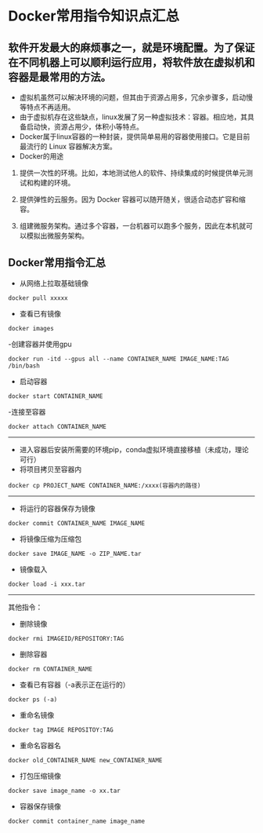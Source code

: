# Docker常用指令知识点汇总
## 软件开发最大的麻烦事之一，就是环境配置。为了保证在不同机器上可以顺利运行应用，将软件放在虚拟机和容器是最常用的方法。
- 虚拟机虽然可以解决环境的问题，但其由于资源占用多，冗余步骤多，启动慢等特点不再适用。
- 由于虚拟机存在这些缺点，linux发展了另一种虚拟技术：容器。相应地，其具备启动快，资源占用少，体积小等特点。
- Docker属于linux容器的一种封装，提供简单易用的容器使用接口。它是目前最流行的 Linux 容器解决方案。
- Docker的用途
1. 提供一次性的环境。比如，本地测试他人的软件、持续集成的时候提供单元测试和构建的环境。

2. 提供弹性的云服务。因为 Docker 容器可以随开随关，很适合动态扩容和缩容。

3. 组建微服务架构。通过多个容器，一台机器可以跑多个服务，因此在本机就可以模拟出微服务架构。


## Docker常用指令汇总
- 从网络上拉取基础镜像
```language
docker pull xxxxx    
```

- 查看已有镜像
```language
docker images   
```

-创建容器并使用gpu
```language
docker run -itd --gpus all --name CONTAINER_NAME IMAGE_NAME:TAG  /bin/bash
```

- 启动容器
```language
docker start CONTAINER_NAME
```

-连接至容器
```language
docker attach CONTAINER_NAME    
```

***
- 进入容器后安装所需要的环境pip，conda虚拟环境直接移植（未成功，理论可行）
- 将项目拷贝至容器内
```language
docker cp PROJECT_NAME CONTAINER_NAME:/xxxx(容器内的路径)
```
***
- 将运行的容器保存为镜像
```language
docker commit CONTAINER_NAME IMAGE_NAME   
```

- 将镜像压缩为压缩包
```language
docker save IMAGE_NAME -o ZIP_NAME.tar   
```

- 镜像载入
```language
docker load -i xxx.tar   
```

***
其他指令：
- 删除镜像
```language
docker rmi IMAGEID/REPOSITORY:TAG   
```

- 删除容器
```language
docker rm CONTAINER_NAME   
```

- 查看已有容器（-a表示正在运行的）
```language
docker ps (-a)   
```

- 重命名镜像
```language
docker tag IMAGE REPOSITOY:TAG   
```

- 重命名容器名
```language
docker old_CONTAINER_NAME new_CONTAINER_NAME   
```

- 打包压缩镜像
```language
docker save image_name -o xx.tar 
```

- 容器保存镜像
```language
docker commit container_name image_name 
```




